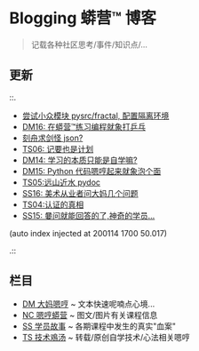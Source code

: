 # Blogging 蟒营™ 博客
> 记载各种社区思考/事件/知识点/...

## 更新

::.

- [ 尝试小众模块 pysrc/fractal, 配置隔离环境](TS/200110-TS07-pyenv4fractal.md)
- [ DM16: 在蟒营™练习编程就象打乒乓](DM/191220-DM16-IMHO-bing-pang-now.md)
- [ 刻舟求剑怪 json?](SS/191220-SS17-3py-cannot-find-sword-openIssueCount.md)
- [ TS06: 记要也是计划](TS/191220-TS06-logging-as-plannin.md)
- [ DM14: 学习的本质只能是自学嘛?](DM/191219-DM14-wtf-101camp-self-tech.md)
- [ DM15: Python 代码嗯哼起来就象泡个面](DM/191219-DM15-IMHO-instant-noodles.md)
- [ TS05:远山近水 pydoc](TS/191214-TS05-handy-pydoc.md)
- [ SS16: 美术从业者问大妈几个问题](SS/191210-SS16-2py-dama-ask.md)
- [ TS04:认证的真相](TS/191206-TS04-gitlabAPI-authentication.md)
- [ SS15: 嘦问就能回答的了,神奇的学员...](SS/191124-SS15-2py-py2-3-try.md)

(auto index injected at 200114 1700 50.017) 

.::



## 栏目

- [DM 大妈嗯哼](DM/) ~ 文本快速呢喃点心境...
- [NC 嗯哼蟒营](NC/) ~ 图文/图片有关课程信息
- [SS 学员故事](SS/) ~ 各期课程中发生的真实"血案"
- [TS 技术鳮汤](TS/) ~ 转载/原创自学技术/心法相关嗯哼
